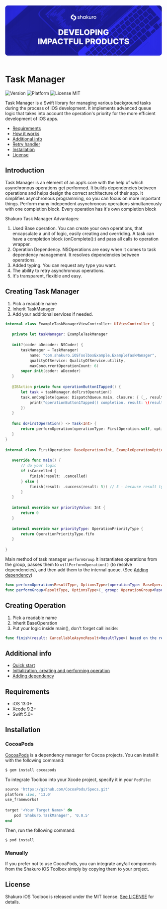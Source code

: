 ![Shakuro Task Manager](title_image.png)
<br><br>
# Task Manager
![Version](https://img.shields.io/badge/version-1.0.0-blue.svg)
![Platform](https://img.shields.io/badge/platform-iOS-lightgrey.svg)
![License MIT](https://img.shields.io/badge/license-MIT-green.svg)

Task Manager is a Swift library for managing various background tasks during the process of iOS development. It implements advanced queue logic that takes into account the operation's priority for the more efficient development of iOS apps.

- [Requirements](#requirements)
- [How it works](tmdoc/index.md)
- [Additional info](#additional-info)
- [Retry handler](tmdoc/retry.md)
- [Installation](#installation)
- [License](#license)

## Introduction

Task Manager is an element of an app’s core with the help of which asynchronous operations get performed. It builds dependencies between operations and helps design the correct architecture of their app. It simplifies asynchronous programming, so you can focus on more important things. Perform many independent asynchronous operations simultaneously with one completion block. Every operation has it's own completion block

Shakuro Task Manager Advantages:

1. Used Base operation. You can create your own operations, that encapsulate a unit of logic, easily creating and overriding. A task can have a completion block (onComplete():) and pass all calls to operation wrapper.
2. Operation Dependency. NSOperations are easy when it comes to task dependency management. It resolves dependencies between operations.
3. Added typing. You can request any type you want.
4. The ability to retry asynchronous operations.
5. It's transparent, flexible and easy.

## Creating Task Manager

1. Pick a readable name
2. Inherit TaskManager
3. Add your additional services if needed.

 ```swift
internal class ExampleTaskManagerViewController: UIViewController {

    private let taskManager: ExampleTaskManager

    init?(coder aDecoder: NSCoder) {
        taskManager = TaskManager(
            name: "com.shakuro.iOSToolboxExample.ExampleTaskManager",
            qualityOfService: QualityOfService.utility,
            maxConcurrentOperationCount: 6)
        super.init(coder: aDecoder)
    }
    
    @IBAction private func operationButton1Tapped() {
        let task = taskManager.doFirstOperation()
        task.onComplete(queue: DispatchQueue.main, closure: { (_, result) in
            print("operationButton1Tapped() completion. result: \(result)")
        })
    }
    
    func doFirstOperation() -> Task<Int> {
        return performOperation(operationType: FirstOperation.self, options: ExampleOperationOptions())
    }
}

internal class FirstOperation: BaseOperation<Int, ExampleOperationOptions> {

    override func main() {
        // do your logic
        if isCancelled {
            finish(result: .cancelled)
        } else {
            finish(result: .success(result: 5)) // 5 - because result type Int (BaseOperation<Int, ExampleOperationOptions>)
        }
    }

    internal override var priorityValue: Int {
        return 0
    }

    internal override var priorityType: OperationPriorityType {
        return OperationPriorityType.fifo
    }

}
```

 Main method of task manager `performGroup`
 It instantiates operations from the group, passes them to `willPerformOperation()` (to resolve dependencies), and then add them to the internal queue. (See  [Adding dependency](tmdoc/dependency.md))
 
  ```swift
 func performOperation<ResultType, OptionsType>(operationType: BaseOperation<ResultType, OptionsType>.Type, options: OptionsType) -> Task<ResultType> //or
 func performGroup<ResultType, OptionsType>(_ group: OperationGroup<ResultType, OptionsType>, retryHandler: RetryHandler<ResultType>?) -> Task<ResultType>
  ```
  
## Creating Operation

1. Pick a readable name
2. Inherit BaseOperation
3. Put your logic inside main(), don't forget call inside:
```swift
func finish(result: CancellableAsyncResult<ResultType>) based on the result after starting your async call
```

## Additional info

- [Quick start](tmdoc/quick_start.md)
- [Initialization, creating  and performing operation](tmdoc/sample.md)
- [Adding dependency](tmdoc/dependency.md)

## Requirements

- iOS 13.0+
- Xcode 9.2+
- Swift 5.0+

## Installation

### CocoaPods

[CocoaPods](http://cocoapods.org) is a dependency manager for Cocoa projects. You can install it with the following command:

```bash
$ gem install cocoapods
```

To integrate Toolbox into your Xcode project, specify it in your `Podfile`:

```ruby
source 'https://github.com/CocoaPods/Specs.git'
platform :ios, '13.0'
use_frameworks!

target '<Your Target Name>' do
    pod 'Shakuro.TaskManager', '0.0.5'
end
```

Then, run the following command:

```bash
$ pod install
```

### Manually

If you prefer not to use CocoaPods, you can integrate any/all components from the Shakuro iOS Toolbox simply by copying them to your project.

## License

Shakuro iOS Toolbox is released under the MIT license. [See LICENSE](https://github.com/shakurocom/iOS_Toolbox/blob/master/LICENSE) for details.
